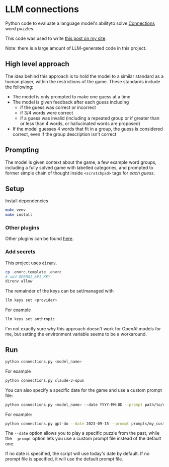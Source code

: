 # LLM connections

Python code to evaluate a language model's abilityto solve [Connections](https://www.nytimes.com/games/connections) word puzzles.

This code was used to write [this post on my site](https://danielcorin.com/posts/2024/claude-3.5-sonnet-connections-evals/).

Note: there is a large amount of LLM-generated code in this project.

## High level approach

The idea behind this approach is to hold the model to a similar standard as a human player, within the restrictions of the game.
These standards include the following:

- The model is only prompted to make one guess at a time
- The model is given feedback after each guess including
  - if the guess was correct or incorrect
  - if 3/4 words were correct
  - if a guess was invalid (including a repeated group or if greater than or less than 4 words, or hallucinated words are proposed)
- If the model guesses 4 words that fit in a group, the guess is considered correct, even if the group description isn't correct

## Prompting

The model is given context about the game, a few example word groups, including a fully solved game with labelled categories, and prompted to former simple chain of thought inside `<scratchpad>` tags for _each guess_.

## Setup

Install dependencies

```sh
make venv
make install
```

### Other plugins

Other plugins can be found [here](https://llm.datasette.io/en/stable/plugins/directory.html).

### Add secrets
This project uses [`direnv`](https://direnv.net/#basic-installation).

```sh
cp .envrc.template .envrc
# add OPENAI_API_KEY
direnv allow
```

The remainder of the keys can be set/managed with

```sh
llm keys set <provider>
```

For example

```sh
llm keys set anthropic
```

I'm not exactly sure why this approach doesn't work for OpenAI models for me, but setting the environment variable seems to be a workaround.

## Run

```sh
python connections.py <model_name>
```

For example

```sh
python connections.py claude-3-opus
```


You can also specify a specific date for the game and use a custom prompt file:

```sh
python connections.py <model_name> --date YYYY-MM-DD --prompt path/to/custom_prompt.txt
```

For example:

```sh
python connections.py gpt-4o --date 2023-09-15 --prompt prompts/my_custom_prompt.txt
```

The `--date` option allows you to play a specific puzzle from the past, while the `--prompt` option lets you use a custom prompt file instead of the default one.

If no date is specified, the script will use today's date by default.
If no prompt file is specified, it will use the default prompt file.


